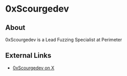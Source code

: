 # 0xScourgedev

## About
0xScourgedev is a Lead Fuzzing Specialist at Perimeter

## External Links
- [0xScourgedev on X](https://x.com/0xScourgedev)

